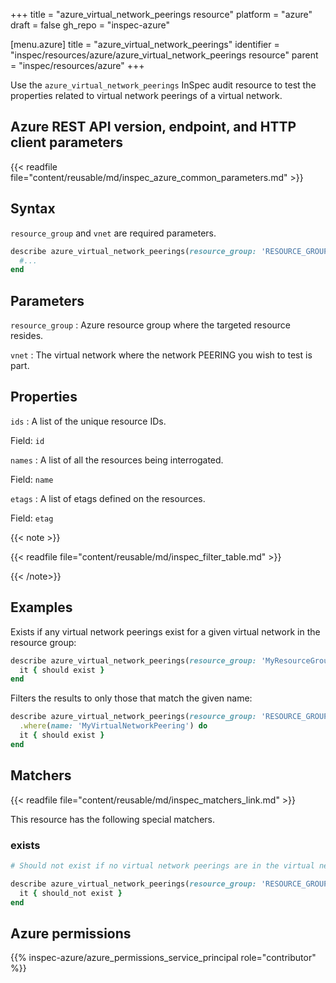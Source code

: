 +++
title = "azure_virtual_network_peerings resource"
platform = "azure"
draft = false
gh_repo = "inspec-azure"

[menu.azure]
title = "azure_virtual_network_peerings"
identifier = "inspec/resources/azure/azure_virtual_network_peerings resource"
parent = "inspec/resources/azure"
+++

Use the `azure_virtual_network_peerings` InSpec audit resource to test the properties related to virtual network peerings of a virtual network.

## Azure REST API version, endpoint, and HTTP client parameters

{{< readfile file="content/reusable/md/inspec_azure_common_parameters.md" >}}

## Syntax

`resource_group` and `vnet` are required parameters.

```ruby
describe azure_virtual_network_peerings(resource_group: 'RESOURCE_GROUP', vnet: 'VIRTUAL-NETWORK-NAME') do
  #...
end
```

## Parameters

`resource_group`
: Azure resource group where the targeted resource resides.

`vnet`
: The virtual network where the network PEERING you wish to test is part.

## Properties

`ids`
: A list of the unique resource IDs.

  Field: `id`

`names`
: A list of all the resources being interrogated.

  Field: `name`

`etags`
: A list of etags defined on the resources.

  Field: `etag`

{{< note >}}

{{< readfile file="content/reusable/md/inspec_filter_table.md" >}}

{{< /note>}}

## Examples

Exists if any virtual network peerings exist for a given virtual network in the resource group:

```ruby
describe azure_virtual_network_peerings(resource_group: 'MyResourceGroup', vnet: 'virtual-network-name') do
  it { should exist }
end
```

Filters the results to only those that match the given name:

```ruby
describe azure_virtual_network_peerings(resource_group: 'RESOURCE_GROUP', vnet: 'VIRTUAL-NETWORK-NAME') do
  .where(name: 'MyVirtualNetworkPeering') do
  it { should exist }
end
```

## Matchers

{{< readfile file="content/reusable/md/inspec_matchers_link.md" >}}

This resource has the following special matchers.

### exists

```ruby
# Should not exist if no virtual network peerings are in the virtual network.

describe azure_virtual_network_peerings(resource_group: 'RESOURCE_GROUP', vnet: 'VIRTUAL-NETWORK-NAME') do
  it { should_not exist }
end
```

## Azure permissions

{{% inspec-azure/azure_permissions_service_principal role="contributor" %}}
